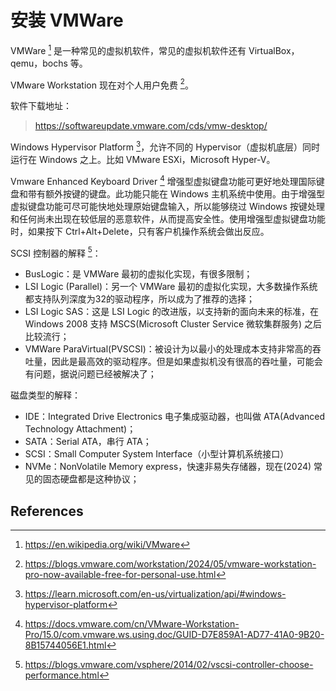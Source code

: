 # 安装 VMWare

VMWare [^vmware] 是一种常见的虚拟机软件，常见的虚拟机软件还有 VirtualBox，qemu，bochs 等。

VMware Workstation 现在对个人用户免费 [^free]。

软件下载地址：

> https://softwareupdate.vmware.com/cds/vmw-desktop/

Windows Hypervisor Platform [^whp]，允许不同的 Hypervisor（虚拟机底层）同时运行在 Windows 之上。比如 VMware ESXi，Microsoft Hyper-V。

Vmware Enhanced Keyboard Driver [^vmkeybaord] 增强型虚拟键盘功能可更好地处理国际键盘和带有额外按键的键盘。此功能只能在 Windows 主机系统中使用。由于增强型虚拟键盘功能可尽可能快地处理原始键盘输入，所以能够绕过 Windows 按键处理和任何尚未出现在较低层的恶意软件，从而提高安全性。使用增强型虚拟键盘功能时，如果按下 Ctrl+Alt+Delete，只有客户机操作系统会做出反应。

SCSI 控制器的解释 [^vscsi]：

- BusLogic：是 VMWare 最初的虚拟化实现，有很多限制；
- LSI Logic (Parallel)：另一个 VMWare 最初的虚拟化实现，大多数操作系统都支持队列深度为32的驱动程序，所以成为了推荐的选择；
- LSI Logic SAS：这是 LSI Logic 的改进版，以支持新的面向未来的标准，在 Windows 2008 支持 MSCS(Microsoft Cluster Service 微软集群服务) 之后比较流行；
- VMWare ParaVirtual(PVSCSI)：被设计为以最小的处理成本支持非常高的吞吐量，因此是最高效的驱动程序。但是如果虚拟机没有很高的吞吐量，可能会有问题，据说问题已经被解决了；

磁盘类型的解释：

- IDE：Integrated Drive Electronics 电子集成驱动器，也叫做 ATA(Advanced Technology Attachment)；
- SATA：Serial ATA，串行 ATA；
- SCSI：Small Computer System Interface（小型计算机系统接口）
- NVMe：NonVolatile Memory express，快速非易失存储器，现在(2024) 常见的固态硬盘都是这种协议；

## References

[^vmware]: https://en.wikipedia.org/wiki/VMware
[^free]: https://blogs.vmware.com/workstation/2024/05/vmware-workstation-pro-now-available-free-for-personal-use.html
[^whp]: https://learn.microsoft.com/en-us/virtualization/api/#windows-hypervisor-platform
[^vmkeybaord]: https://docs.vmware.com/cn/VMware-Workstation-Pro/15.0/com.vmware.ws.using.doc/GUID-D7E859A1-AD77-41A0-9B20-8B15744056E1.html
[^vscsi]: https://blogs.vmware.com/vsphere/2014/02/vscsi-controller-choose-performance.html
